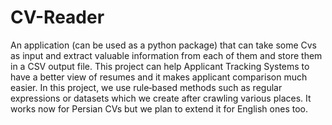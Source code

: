 # CV-Reader
An application (can be used as a python package) that can take some Cvs as input and extract valuable information from each of them and store them in a CSV output file. This project can help Applicant Tracking Systems to have a better view of resumes and it makes applicant comparison much easier. In this project, we use rule‐based methods such as regular expressions or datasets which we create after crawling various places. It works now for Persian CVs but we plan to extend it for English ones too.
